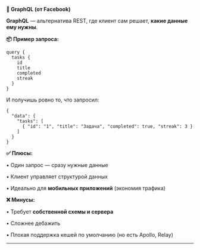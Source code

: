 **🚀 GraphQL (от Facebook)**

  

**GraphQL** — альтернатива REST, где клиент сам решает, **какие данные ему нужны**.

  

**📦 Пример запроса:**

```
query {
  tasks {
    id
    title
    completed
    streak
  }
}
```

И получишь ровно то, что запросил:

```
{
  "data": {
    "tasks": [
      { "id": "1", "title": "Задача", "completed": true, "streak": 3 }
    ]
  }
}
```

**✅ Плюсы:**

• Один запрос — сразу нужные данные

• Клиент управляет структурой данных

• Идеально для **мобильных приложений** (экономия трафика)

  

**❌ Минусы:**

• Требует **собственной схемы и сервера**

• Сложнее дебажить

• Плохая поддержка кешей по умолчанию (но есть Apollo, Relay)

---

